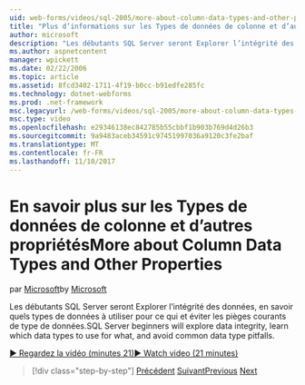```yaml
---
uid: web-forms/videos/sql-2005/more-about-column-data-types-and-other-properties
title: "Plus d’informations sur les Types de données de colonne et d’autres propriétés | Documents Microsoft"
author: microsoft
description: "Les débutants SQL Server seront Explorer l’intégrité des données, en savoir quels types de données à utiliser pour ce qui et éviter les pièges courants de type de données."
ms.author: aspnetcontent
manager: wpickett
ms.date: 02/22/2006
ms.topic: article
ms.assetid: 8fcd3402-1711-4f19-b0cc-b91edfe285fc
ms.technology: dotnet-webforms
ms.prod: .net-framework
msc.legacyurl: /web-forms/videos/sql-2005/more-about-column-data-types-and-other-properties
msc.type: video
ms.openlocfilehash: e29346138ec842785b55cbbf1b903b769d4d26b3
ms.sourcegitcommit: 9a9483aceb34591c97451997036a9120c3fe2baf
ms.translationtype: MT
ms.contentlocale: fr-FR
ms.lasthandoff: 11/10/2017
---
```

<a name="more-about-column-data-types-and-other-properties"></a><span data-ttu-id="86fd4-103">En savoir plus sur les Types de données de colonne et d’autres propriétés</span><span class="sxs-lookup"><span data-stu-id="86fd4-103">More about Column Data Types and Other Properties</span></span>
====================
<span data-ttu-id="86fd4-104">par [Microsoft](https://github.com/microsoft)</span><span class="sxs-lookup"><span data-stu-id="86fd4-104">by [Microsoft](https://github.com/microsoft)</span></span>

<span data-ttu-id="86fd4-105">Les débutants SQL Server seront Explorer l’intégrité des données, en savoir quels types de données à utiliser pour ce qui et éviter les pièges courants de type de données.</span><span class="sxs-lookup"><span data-stu-id="86fd4-105">SQL Server beginners will explore data integrity, learn which data types to use for what, and avoid common data type pitfalls.</span></span>

[<span data-ttu-id="86fd4-106">&#9654; Regardez la vidéo (minutes 21)</span><span class="sxs-lookup"><span data-stu-id="86fd4-106">&#9654; Watch video (21 minutes)</span></span>](https://channel9.msdn.com/Blogs/ASP-NET-Site-Videos/more-about-column-data-types-and-other-properties)

>[!div class="step-by-step"]
<span data-ttu-id="86fd4-107">[Précédent](understanding-database-tables-and-records.md)
[Suivant](designing-relational-database-tables.md)</span><span class="sxs-lookup"><span data-stu-id="86fd4-107">[Previous](understanding-database-tables-and-records.md)
[Next](designing-relational-database-tables.md)</span></span>
